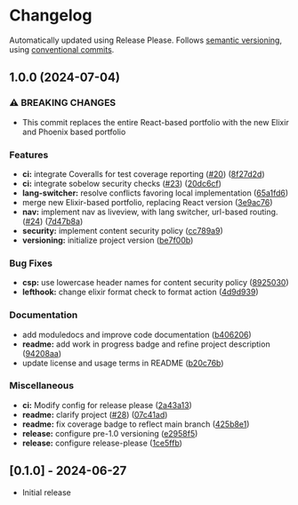 # Changelog

Automatically updated using Release Please. Follows [semantic versioning](https://semver.org/spec/v2.0.0.html), using [conventional commits](https://www.conventionalcommits.org/en/v1.0.0/).


## 1.0.0 (2024-07-04)


### ⚠ BREAKING CHANGES

* This commit replaces the entire React-based portfolio  with the new Elixir and Phoenix based portfolio

### Features

* **ci:** integrate Coveralls for test coverage reporting ([#20](https://github.com/zaneriley/personal-site/issues/20)) ([8f27d2d](https://github.com/zaneriley/personal-site/commit/8f27d2d9b349d6db96e328e2ab45eef70b58d921))
* **ci:** integrate sobelow security checks ([#23](https://github.com/zaneriley/personal-site/issues/23)) ([20dc6cf](https://github.com/zaneriley/personal-site/commit/20dc6cfd1676de374ef89392a93303e8de0c5881))
* **lang-switcher:** resolve conflicts favoring local implementation ([65a1fd6](https://github.com/zaneriley/personal-site/commit/65a1fd612134b2246579417979694e0da34b1a1a))
* merge new Elixir-based portfolio, replacing React version ([3e9ac76](https://github.com/zaneriley/personal-site/commit/3e9ac76c478d5eb4ecfa21a825ba1a0cd803bebc))
* **nav:** implement nav as liveview, with lang switcher, url-based routing.  ([#24](https://github.com/zaneriley/personal-site/issues/24)) ([7d47b8a](https://github.com/zaneriley/personal-site/commit/7d47b8aa69f06009de8e31e73cee615dd1cf6b7c))
* **security:** implement content security policy ([cc789a9](https://github.com/zaneriley/personal-site/commit/cc789a98f4a3e0ee194feb70a42f5792c3a00bf8))
* **versioning:** initialize project version ([be7f00b](https://github.com/zaneriley/personal-site/commit/be7f00b712772de73551c041ed2d75534b9b17bb))


### Bug Fixes

* **csp:** use lowercase header names for content security policy ([8925030](https://github.com/zaneriley/personal-site/commit/8925030aad6a8dbc5111ac32a3d095bdd56fcbf0))
* **lefthook:** change elixir format check to format action ([4d9d939](https://github.com/zaneriley/personal-site/commit/4d9d93963fbc3442803163fde3c5d1d6403ac938))


### Documentation

* add moduledocs and improve code documentation ([b406206](https://github.com/zaneriley/personal-site/commit/b4062060f8dc5ab733ef0d3a06fc3c3dc2878d3e))
* **readme:** add work in progress badge and refine project description ([94208aa](https://github.com/zaneriley/personal-site/commit/94208aa53f04bac7123fcb21c38e9d599799158c))
* update license and usage terms in README ([b20c76b](https://github.com/zaneriley/personal-site/commit/b20c76b49e2dcfe98677f041b3e668c94abae0a0))


### Miscellaneous

* **ci:** Modify config for release please ([2a43a13](https://github.com/zaneriley/personal-site/commit/2a43a13219ee65236b449b274b279775d43fe959))
* **readme:** clarify project ([#28](https://github.com/zaneriley/personal-site/issues/28)) ([07c41ad](https://github.com/zaneriley/personal-site/commit/07c41ad8c8065c21db5485cb0a1de55e4ee9b9bf))
* **readme:** fix coverage badge to reflect main branch ([425b8e1](https://github.com/zaneriley/personal-site/commit/425b8e1bc489bd0660dfc2bf1635ecbe78216270))
* **release:** configure pre-1.0 versioning ([e2958f5](https://github.com/zaneriley/personal-site/commit/e2958f524f29d586cb00a8ae69f786b3d7eaa817))
* **release:** configure release-please ([1ce5ffb](https://github.com/zaneriley/personal-site/commit/1ce5ffb3db1f3dded79c939382e99467f7a18264))

## [0.1.0] - 2024-06-27

- Initial release
